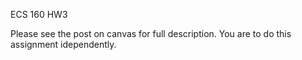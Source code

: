 ECS 160 HW3

Please see the post on canvas for full description.
You are to do this assignment idependently.
